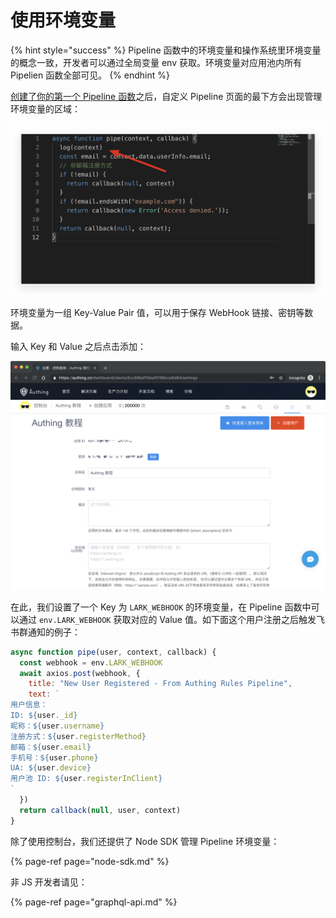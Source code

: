 # 使用环境变量

{% hint style="success" %}
Pipeline 函数中的环境变量和操作系统里环境变量的概念一致，开发者可以通过全局变量 env 获取。环境变量对应用池内所有 Pipelien 函数全部可见。
{% endhint %}

[创建了你的第一个 Pipeline 函数](write-your-first-pipeline-function.md)之后，自定义 Pipeline 页面的最下方会出现管理环境变量的区域：

![](../../.gitbook/assets/image%20%28344%29.png)

环境变量为一组 Key-Value Pair 值，可以用于保存 WebHook 链接、密钥等数据。

输入 Key  和 Value  之后点击添加：

![](../../.gitbook/assets/image%20%28232%29.png)

在此，我们设置了一个 Key 为 `LARK_WEBHOOK` 的环境变量，在 Pipeline 函数中可以通过 `env.LARK_WEBHOOK` 获取对应的 Value 值。如下面这个用户注册之后触发飞书群通知的例子：

```javascript
async function pipe(user, context, callback) {
  const webhook = env.LARK_WEBHOOK
  await axios.post(webhook, {
    title: "New User Registered - From Authing Rules Pipeline",
    text: `
用户信息：
ID: ${user._id}
昵称：${user.username}
注册方式：${user.registerMethod}
邮箱：${user.email}
手机号：${user.phone}
UA: ${user.device}
用户池 ID: ${user.registerInClient}
`
  })
  return callback(null, user, context)
}
```

除了使用控制台，我们还提供了 Node SDK 管理 Pipeline 环境变量：

{% page-ref page="node-sdk.md" %}

非 JS 开发者请见：

{% page-ref page="graphql-api.md" %}



